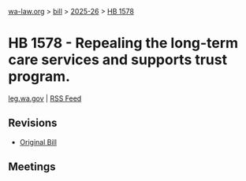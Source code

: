 [wa-law.org](/) > [bill](/bill/) > [2025-26](/bill/2025-26/) > [HB 1578](/bill/2025-26/hb/1578/)

# HB 1578 - Repealing the long-term care services and supports trust program.
[leg.wa.gov](https://app.leg.wa.gov/billsummary?BillNumber=1578&Year=2025&Initiative=false) | [RSS Feed](./rss.xml)

## Revisions
* [Original Bill](1/)

## Meetings